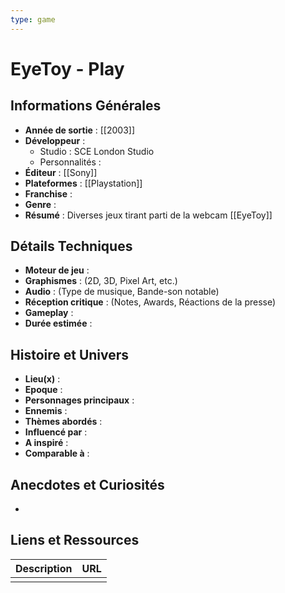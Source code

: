 ```yaml
---
type: game
---
```


# EyeToy - Play

## Informations Générales

- **Année de sortie** : [[2003]]
- **Développeur** : 
	- Studio : SCE London Studio
	- Personnalités : 
- **Éditeur** : [[Sony]]
- **Plateformes** : [[Playstation]]
- **Franchise** : 
- **Genre** :
- **Résumé** : Diverses jeux tirant parti de la webcam [[EyeToy]]

## Détails Techniques
- **Moteur de jeu** : 
- **Graphismes** : (2D, 3D, Pixel Art, etc.)
- **Audio** : (Type de musique, Bande-son notable)
- **Réception critique** : (Notes, Awards, Réactions de la presse)
- **Gameplay** :
- **Durée estimée** : 

## Histoire et Univers
- **Lieu(x)** : 
- **Epoque** : 
- **Personnages principaux** : 
- **Ennemis** :
- **Thèmes abordés** : 
- **Influencé par** :
- **A inspiré** : 
- **Comparable à** :
## Anecdotes et Curiosités
- 
## Liens et Ressources

| Description | URL |
| ----------- | --- |
|             |     |
